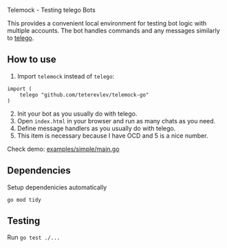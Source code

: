 Telemock - Testing telego Bots

This provides a convenient local environment for testing bot logic with multiple accounts.
The bot handles commands and any messages similarly to [telego](https://github.com/mymmrac/telego).

## How to use

1. Import `telemock` instead of `telego`:
```
import (
    telego "github.com/teterevlev/telemock-go"
)
```
2. Init your bot as you usually do with telego.
3. Open `index.html` in your browser and run as many chats as you need.
4. Define message handlers as you usually do with telego.
5. This item is necessary because I have OCD and 5 is a nice number.

Check demo: [examples/simple/main.go](examples/simple/main.go)

## Dependencies

Setup dependenicies automatically
```
go mod tidy
```

## Testing

Run `go test ./...`



